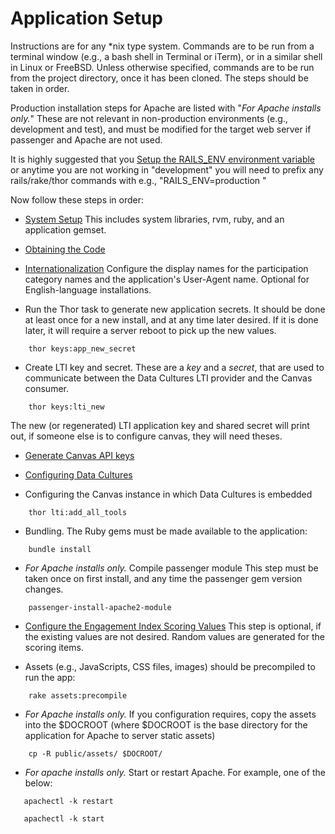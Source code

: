 # Application Setup

Instructions are for any *nix type system. Commands are to be run from a terminal window (e.g., a bash shell in Terminal or iTerm), or in a similar shell in Linux or FreeBSD. Unless otherwise specified, commands are to be run from the project directory, once it has been cloned. The steps should be taken in order.

Production installation steps for Apache are listed with "_For Apache installs only._"  These are not relevant in non-production environments (e.g., development and test), and must be modified for the target web server if passenger and Apache are not used.

It is highly suggested that you [Setup the RAILS_ENV environment variable](rails_env_setup.md) or anytime you are not working in "development" you will need to prefix any rails/rake/thor commands with e.g., "RAILS_ENV=production "

Now follow these steps in order:

* [System Setup](system_setup.md) This includes system libraries, rvm, ruby, and an application gemset.

* [Obtaining the Code](obtain_code.md)

* [Internationalization](internationalization.md) Configure the display names for the participation category names and the application's User-Agent name. Optional for English-language installations.

* Run the Thor task to generate new application secrets. It should be done at least once for a new install, and at any time later desired. If it is done later, it will require a server reboot to pick up the new values.
```shell
    thor keys:app_new_secret
```

* Create LTI key and secret. These are a _key_ and a _secret_, that are used to communicate between the Data Cultures LTI provider and the Canvas consumer.
```shell
    thor keys:lti_new
```

The new (or regenerated) LTI application key and shared secret will print out, if someone else is to configure canvas, they will need theses.

* [Generate Canvas API keys](api_key_generation.md)

* [Configuring Data Cultures](datacultures_configuration.md)

* Configuring the Canvas instance in which Data Cultures is embedded
```shell
    thor lti:add_all_tools
```

* Bundling. The Ruby gems must be made available to the application:

```shell
    bundle install
```

* _For Apache installs only._ Compile passenger module This step must be taken once on first install, and any time the passenger gem version changes.

```shell
    passenger-install-apache2-module
```

* [Configure the Engagement Index Scoring Values](engagement_index_configuration.md) This step is optional, if the existing values are not desired. Random values are generated for the scoring items.

* Assets (e.g., JavaScripts, CSS files, images) should be precompiled to run the app:

```shell
    rake assets:precompile
```
* _For Apache installs only._ If you configuration requires, copy the assets into the $DOCROOT (where $DOCROOT is the base directory for the application for Apache to server static assets)

```shell
    cp -R public/assets/ $DOCROOT/
```
* _For apache installs only._  Start or restart Apache. For example, one of the below:

```shell
   apachectl -k restart

   apachectl -k start
```
